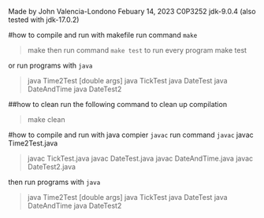 Made by John Valencia-Londono
Febuary 14, 2023
C0P3252
jdk-9.0.4 (also tested with jdk-17.0.2)

#how to compile and run with makefile
run command `make`
>make
then run command `make test` to run every program
>make test 

or run programs with `java`
>java Time2Test [double args]
>java TickTest
>java DateTest
>java DateAndTime
>java DateTest2

##how to clean
run the following command to clean up compilation
>make clean

#how to compile and run with java compier `javac`
run command `javac`
javac Time2Test.java
>javac TickTest.java
>javac DateTest.java
>javac DateAndTime.java
>javac DateTest2.java

then run programs with `java`
>java Time2Test [double args]
>java TickTest
>java DateTest
>java DateAndTime
>java DateTest2


